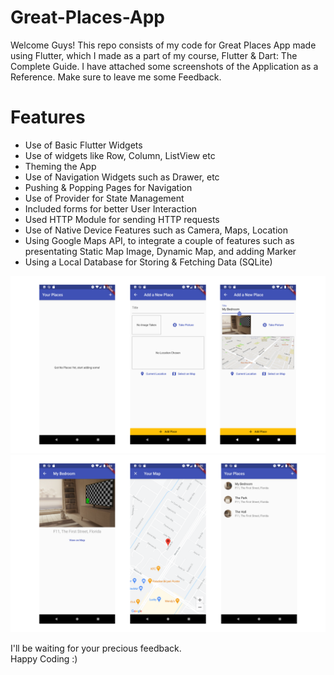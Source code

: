 # Great-Places-App
Welcome Guys! This repo consists of my code for Great Places App made using Flutter, which I made as a part of my course, Flutter & Dart: The Complete Guide. I have attached some screenshots of the Application as a Reference. Make sure to leave me some Feedback.  

# Features
- Use of Basic Flutter Widgets
- Use of widgets like Row, Column, ListView etc
- Theming the App
- Use of Navigation Widgets such as Drawer, etc
- Pushing & Popping Pages for Navigation
- Use of Provider for State Management
- Included forms for better User Interaction
- Used HTTP Module for sending HTTP requests
- Use of Native Device Features such as Camera, Maps, Location
- Using Google Maps API, to integrate a couple of features such as presentating Static Map Image, Dynamic Map, and adding Marker
- Using a Local Database for Storing & Fetching Data (SQLite)
  

![Image 1](./assets/images/1.png)
![Image 2](./assets/images/2.png)
  
I'll be waiting for your precious feedback.  
Happy Coding :)

